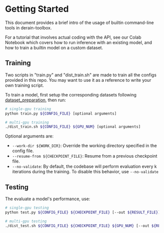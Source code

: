 # Getting Started

This document provides a brief intro of the usage of builtin command-line tools in derain-toolbox.

For a tutorial that involves actual coding with the API, see our Colab Notebook which covers how to run inference with an existing model, and how to train a builtin model on a custom dataset.

## Training

Two scripts in "train.py" and "dist_train.sh" are made to train all the configs provided in this repo. You may want to use it as a reference to write your own training script.

To train a model, first setup the corresponding datasets following [dataset_preparation](dataset_preparation.md), then run:

```bash
# single-gpu training
python train.py ${CONFIG_FILE} [optional arguments]

# multi-gpu training
./dist_train.sh ${CONFIG_FILE} ${GPU_NUM} [optional arguments]
```

Optional arguments are:

- `--work-dir ${WORK_DIR}`: Override the working directory specified in the config file.
- `--resume-from ${CHECKPOINT_FILE}`: Resume from a previous checkpoint file.
- `--no-validate`: By default, the codebase will perform evaluation every k iterations during the training. To disable this behavior, use `--no-validate`

## Testing

The evaluate a model's performance, use:

```bash
# single-gpu testing
python test.py ${CONFIG_FILE} ${CHECKPOINT_FILE} [--out ${RESULT_FILE}] [--save-path ${IMAGE_SAVE_PATH}]

# multi-gpu testing
./dist_test.sh ${CONFIG_FILE} ${CHECKPOINT_FILE} ${GPU_NUM} [--out ${RESULT_FILE}] [--save-path ${IMAGE_SAVE_PATH}]
```